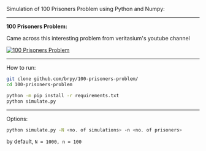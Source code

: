 Simulation of 100 Prisoners Problem using Python and Numpy:

---

**100 Prisoners Problem:**

Came across this interesting problem from veritasium's youtube channel


[![100 Prisoners Problem](https://img.youtube.com/vi/iSNsgj1OCLA/maxresdefault.jpg)](https://www.youtube.com/watch?v=iSNsgj1OCLA)


---
How to run:

```sh
git clone github.com/brpy/100-prisoners-problem/
cd 100-prisoners-problem

python -m pip install -r requirements.txt
python simulate.py
```
---
Options:

```sh
python simulate.py -N <no. of simulations> -n <no. of prisoners>
```
by default, `N = 1000, n = 100`
